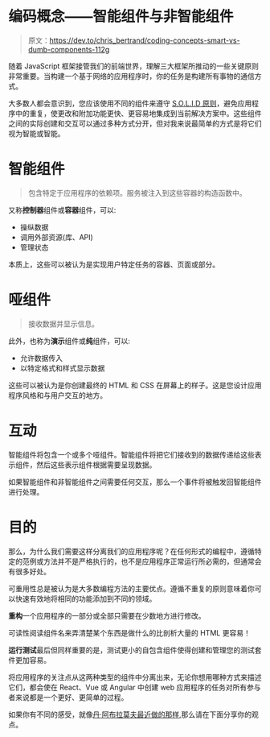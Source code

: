 # 编码概念——智能组件与非智能组件

> 原文：<https://dev.to/chris_bertrand/coding-concepts-smart-vs-dumb-components-112g>

随着 JavaScript 框架接管我们的前端世界，理解三大框架所推动的一些关键原则非常重要。当构建一个基于网络的应用程序时，你的任务是构建所有事物的通信方式。

大多数人都会意识到，您应该使用不同的组件来遵守 [S.O.L.I.D 原则](https://en.wikipedia.org/wiki/SOLID)，避免应用程序中的重复，使更改和附加功能更快、更容易地集成到当前解决方案中。这些组件之间的实际创建和交互可以通过多种方式分开，但对我来说最简单的方式是将它们视为智能或智能。

# 智能组件

> 包含特定于应用程序的依赖项。服务被注入到这些容器的构造函数中。

又称**控制器**组件或**容器**组件，可以:

*   操纵数据
*   调用外部资源(库、API)
*   管理状态

本质上，这些可以被认为是实现用户特定任务的容器、页面或部分。

# 哑组件

> 接收数据并显示信息。

此外，也称为**演示**组件或**纯**组件，可以:

*   允许数据传入
*   以特定格式和样式显示数据

这些可以被认为是你创建最终的 HTML 和 CSS 在屏幕上的样子。这是您设计应用程序风格和与用户交互的地方。

# 互动

智能组件将包含一个或多个哑组件。智能组件将把它们接收到的数据传递给这些表示组件，然后这些表示组件根据需要呈现数据。

如果智能组件和非智能组件之间需要任何交互，那么一个事件将被触发回智能组件进行处理。

# 目的

那么，为什么我们需要这样分离我们的应用程序呢？在任何形式的编程中，遵循特定的范例或方法并不是严格执行的，也不是应用程序正常运行所必需的，但通常会有很多好处。

可重用性总是被认为是大多数编程方法的主要优点。遵循不重复的原则意味着你可以快速有效地将相同的功能添加到不同的领域。

**重构**一个应用程序的一部分或全部只需要在少数地方进行修改。

可读性阅读组件名来弄清楚某个东西是做什么的比剖析大量的 HTML 更容易！

**运行测试**最后但同样重要的是，测试更小的自包含组件使得创建和管理您的测试套件更加容易。

将应用程序的关注点从这两种类型的组件中分离出来，无论你想用哪种方式来描述它们，都会使在 React、Vue 或 Angular 中创建 web 应用程序的任务对所有参与者来说都是一个更好、更简单的过程。

如果你有不同的感受，就像[丹·阿布拉莫夫最近做的那样](https://medium.com/@dan_abramov/smart-and-dumb-components-7ca2f9a7c7d0),那么请在下面分享你的观点。